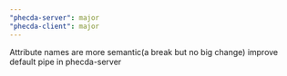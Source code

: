 ```yaml
---
"phecda-server": major
"phecda-client": major
---
```


Attribute names are more semantic(a break but no big change)
improve default pipe in phecda-server